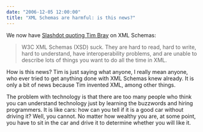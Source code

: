 ```yaml
---
date: "2006-12-05 12:00:00"
title: "XML Schemas are harmful: is this news?"
---
```




We now have [Slashdot quoting Tim Bray](http://it.slashdot.org/it/06/12/05/0025208.shtml) on XML Schemas:

> W3C XML Schemas (XSD) suck. They are hard to read, hard to write, hard to understand, have interoperability problems, and are unable to describe lots of things you want to do all the time in XML.


How is this news? Tim is just saying what anyone, I really mean anyone, who ever tried to get anything done with XML Schemas knew already. It is only a bit of news because Tim invented XML, among other things.

The problem with technology is that there are too many people who think you can understand technology just by learning the buzzwords and hiring programmers. It is like cars: how can you tell if it is a good car without driving it? Well, you cannot. No matter how wealthy you are, at some point, you have to sit in the car and drive it to determine whether you will like it.

